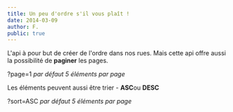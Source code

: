 ```yaml
---
title: Un peu d'ordre s'il vous plaît !
date: 2014-03-09
author: F.
public: true
---
```


L'api à pour but de créer de l'ordre dans nos rues. Mais cette api offre aussi la possibilité de <strong>paginer</strong> les pages.

<span class="code">?page=1</span> <i class="light">par défaut 5 éléments par page</i>

Les éléments peuvent aussi être trier - <strong>ASC</strong>ou <strong>DESC</strong>

<span class="code">?sort=ASC</span> <i class="light">par défaut 5 éléments par page</i>